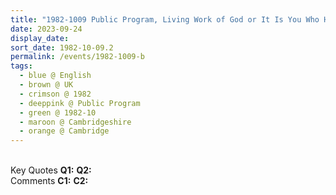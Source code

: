 ```yaml
---
title: "1982-1009 Public Program, Living Work of God or It Is You Who Has to Enjoy It, Cambridge, Cambridgeshire, UK"
date: 2023-09-24
display_date: 
sort_date: 1982-10-09.2
permalink: /events/1982-1009-b
tags:
  - blue @ English
  - brown @ UK
  - crimson @ 1982
  - deeppink @ Public Program
  - green @ 1982-10
  - maroon @ Cambridgeshire
  - orange @ Cambridge
---
```


<br>

<wave-list>
  <list-title color="DarkSeaGreen" width="55">Key Quotes</list-title>
  <list-item color="BlanchedAlmond" width="280"><b>Q1:</b> <i></i></list-item>
  <list-item color="Lavender" width="280"><b>Q2:</b> <i></i></list-item>
</wave-list>

<br>

<wave-list>
  <list-title color="DarkSeaGreen" width="55">Comments</list-title>
  <list-item color="BlanchedAlmond" width="280"><b>C1:</b> <i></i></list-item>
  <list-item color="Lavender" width="280"><b>C2:</b> <i></i></list-item>
</wave-list>